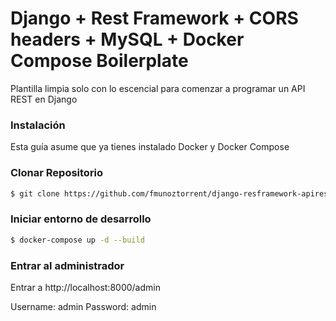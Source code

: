 # Django + Rest Framework + CORS headers + MySQL + Docker Compose Boilerplate

Plantilla limpia solo con lo escencial para comenzar a programar un API REST en Django

### Instalación

Esta guía asume que ya tienes instalado Docker y Docker Compose

### Clonar Repositorio
```sh
$ git clone https://github.com/fmunoztorrent/django-resframework-apirest-boilerplate.git
```

### Iniciar entorno de desarrollo

```sh
$ docker-compose up -d --build
```

### Entrar al administrador

Entrar a http://localhost:8000/admin

Username: admin
Password: admin